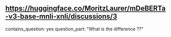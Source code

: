 ## https://huggingface.co/MoritzLaurer/mDeBERTa-v3-base-mnli-xnli/discussions/3

contains_question: yes
question_part: "What is the difference ??"